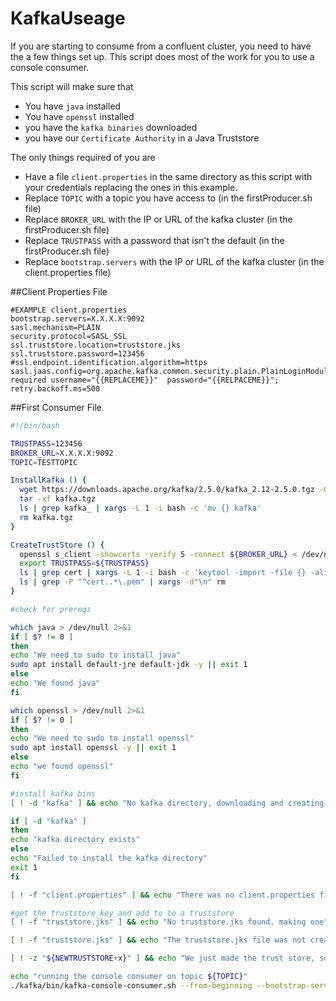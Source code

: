 # KafkaUseage
If you are starting to consume from a confluent cluster, you need to have the a few things set up. This script does most of the work for you to use a console consumer.

This script will make sure that
- You have `java` installed
- You have `openssl` installed
- you have the `kafka binaries` downloaded
- you have our `Certificate Authority` in a Java Truststore
 

The only things required of you are
- Have a file `client.properties` in the same directory as this script with your credentials replacing the ones in this example.
- Replace `TOPIC` with a topic you have access to (in the firstProducer.sh file)
- Replace `BROKER_URL` with the IP or URL of the kafka cluster (in the firstProducer.sh file)
- Replace `TRUSTPASS` with a password that isn't the default  (in the firstProducer.sh file)
- Replace `bootstrap.servers` with the IP or URL of the kafka cluster (in the client.properties file)


 

 

##Client Properties File
```
#EXAMPLE client.properties
bootstrap.servers=X.X.X.X:9092
sasl.mechanism=PLAIN
security.protocol=SASL_SSL
ssl.truststore.location=truststore.jks
ssl.truststore.password=123456
#ssl.endpoint.identification.algorithm=https
sasl.jaas.config=org.apache.kafka.common.security.plain.PlainLoginModule  required username="{{REPLACEME}}"  password="{{RELPACEME}}";
retry.backoff.ms=500
```

##First Consumer File
``` bash
#!/bin/bash

TRUSTPASS=123456
BROKER_URL=X.X.X.X:9092
TOPIC=TESTTOPIC

InstallKafka () {
  wget https://downloads.apache.org/kafka/2.5.0/kafka_2.12-2.5.0.tgz -O kafka.tgz
  tar -xf kafka.tgz
  ls | grep kafka_ | xargs -L 1 -i bash -c 'mv {} kafka'
  rm kafka.tgz
}

CreateTrustStore () {
  openssl s_client -showcerts -verify 5 -connect ${BROKER_URL} < /dev/null | awk '/BEGIN/,/END/{ if(/BEGIN/){a++}; out="cert"a".pem"; print >out}'
  export TRUSTPASS=${TRUSTPASS}
  ls | grep cert | xargs -L 1 -i bash -c 'keytool -import -file {} -alias {} -storepass ${TRUSTPASS} -keystore truststore.jks -noprompt'
  ls | grep -P "^cert..*\.pem" | xargs -d"\n" rm
}

#check for prereqs

which java > /dev/null 2>&1
if [ $? != 0 ]
then
echo "We need to sudo to install java"
sudo apt install default-jre default-jdk -y || exit 1
else
echo "We found java"
fi

which openssl > /dev/null 2>&1
if [ $? != 0 ]
then
echo "We need to sudo to install openssl"
sudo apt install openssl -y || exit 1
else
echo "we found openssl"
fi

#install kafka bins
[ ! -d "kafka" ] && echo "No kafka directory, downloading and creating one" && InstallKafka

if [ -d "kafka" ]
then
echo "kafka directory exists"
else
echo "Failed to install the kafka directory"
exit 1
fi

[ ! -f "client.properties" ] && echo "There was no client.properties file in your present working directory" && exit 1

#get the truststore key and add to to a truststore
[ ! -f "truststore.jks" ] && echo "No truststore.jks found, making one" && CreateTrustStore && NEWTRUSTSTORE=1

[ ! -f "truststore.jks" ] && echo "The truststore.jks file was not created correctly" && exit 1

[ ! -z "${NEWTRUSTSTORE+x}" ] && echo "We just made the trust store, so we are letting it settle for a 5 seconds" && sleep 5

echo "running the console consumer on topic ${TOPIC}"
./kafka/bin/kafka-console-consumer.sh --from-beginning --bootstrap-server ${BROKER_URL} --topic ${TOPIC} --consumer.config client.properties

```
